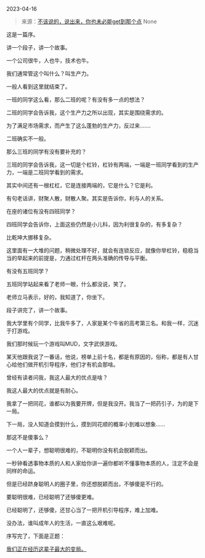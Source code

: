 2023-04-16

> 来源：[不该说的，说出来，你也未必能get到那个点](http://mp.weixin.qq.com/s?__biz=MzU0MjYwNDU2Mw==&amp;mid=2247510564&amp;idx=1&amp;sn=cb0185dfe04e7458a72e47ccd77df545&amp;chksm=fb1ac658cc6d4f4e710e9f65b80a54c07b8e503bb8cf953ab69381efaef54c4c9a8824739bb0&amp;scene=127#wechat_redirect)
> None

这是一篇序。  

讲一个段子，讲一个故事。

一个公司很牛，人也牛，技术也牛。

我们通常管这个叫什么？叫生产力。  

一般人看到这里就结束了。  

一班的同学这么看，那么二班的呢？有没有多一点的想法？

二班的同学会告诉我，这个生产力之所以出现，其实是围绕需求的。  

为了满足市场需求，而产生了这么蓬勃的生产力，反过来.......  

二班确实不一般。

那么三班的同学有没有要补充的？  

三班的同学会告诉我，这一切是个杠铃，杠铃有两端，一端是一班同学看到的生产力，一端是二班同学看到的需求。  

其实中间还有一根杠杠，它是连接两端的，它是什么？它是利。  

有句老话讲，财聚人散，财散人聚。其实是告诉你，利与人的关系。  

在座的诸位有没有四班同学？  

四班同学会告诉你，上面这些仍然是小儿科，因为利很复杂的，有多复杂？  

比乾坤大挪移复杂。

这里面有一大堆的问题，稍微处理不好，就会有连锁反应，就像你举杠铃，稳稳当当的举起来的前提是，力通过杠杆在两头准确的传导与平衡。  

有没有五班同学？

五班同学站起来看了老师一眼，什么都没说，笑了。  

老师立马表示，好的，我知道了，你坐下。

段子讲完了，讲一个故事。  

我大学里有个同学，比我牛多了，人家是某个牛省的高考第三名。和我一样，沉迷于打游戏。  

我们那时候玩一个游戏叫MUD，文字武侠游戏。  

某天他跟我说了一番话，他说，榜单上前十名，都是有原因的，俗称，都是有人甘心给他们做开机引导程序，他们才有机会那啥。  

曾经有读者问我，我这人最大的优点是啥？  

我这人最大的优点就是有耐心。  

我拿了一把同花，谁都以为我要开牌，但是我没开。我当了一把药引子，为的是下一局。

下一局，没人知道会摸到什么，摸到同花顺的概率小到难以想象......

那这不是傻事么？  

一个人一辈子，想聪明很难的，不聪明你没有机会脱颖而出。

一秒钟看透事物本质的人和人家给你讲一遍你都听不懂事物本质的人，注定不会是同样的命运。

但是已经跻身聪明人的圈子里，你还想脱颖而出，不够傻是不行的。  

要聪明很难，已经聪明了还够傻更难。  

已经聪明了，还够傻，还甘心当了一把开机引导程序，难上加难。  

没办法，谁叫成年人的生活，一直这么艰难呢。

序写完了，下面是正题：

[我们正在经历这辈子最大的变局。](http://mp.weixin.qq.com/s?__biz=Mzg4MTg2MzU3Mg==&mid=2247483916&idx=1&sn=b87bf615aaa5aa31c60b268b3f02274f&chksm=cf5e3cf7f829b5e12c95e91af6cdd8e75d65592d47f8f2c5d5a62d6cb6b4e68f28fccb9949bc&scene=21#wechat_redirect)

